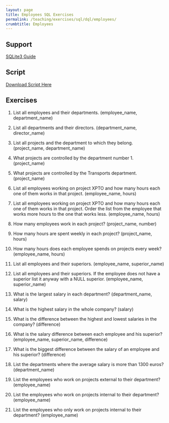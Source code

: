 ```yaml
---
layout: page
title: Employees SQL Exercises
permalink: /teaching/exercises/sql/dql/employees/
crumbtitle: Employees
---
```


## Support
[SQLite3 Guide](/teaching/exercises/sql/teaching/howto/sqlite//)


## Script

[Download Script Here](/teaching/exercises/sql/dql/scripts/employees.sql)

## Exercises

1. List all employees and their departments. (employee_name, department_name)

2. List all departments and their directors. (department_name, director_name)

3. List all projects and the department to which they belong. (project_name, department_name)

4. What projects are controlled by the department number 1. (project_name)

5. What projects are controlled by the Transports department. (project_name)

6. List all employees working on project XPTO and how many hours each one of them works in that project. (employee_name, hours)

7. List all employees working on project XPTO and how many hours each one of them works in that project. Order the list from the employee that works more hours to the one that works less. (employee_name, hours)

8. How many employees work in each project? (project_name, number)

9. How many hours are spent weekly in each project? (project_name, hours)

10. How many hours does each employee spends on projects every week? (employee_name, hours)

11. List all employees and their superiors. (employee_name, superior_name)

12. List all employees and their superiors. If the employee does not have a superior list it anyway with a NULL superior. (employee_name, superior_name)

13. What is the largest salary in each department? (department_name, salary)

14. What is the highest salary in the whole company? (salary)

15. What is the difference between the highest and lowest salaries in the company? (difference)

16. What is the salary difference between each employee and his superior? (employee_name, superior_name, difference)

17. What is the biggest difference between the salary of an employee and his superior? (difference)

18. List the departments where the average salary is more than 1300 euros? (department_name)

19. List the employees who work on projects external to their department? (employee_name)

20. List the employees who work on projects internal to their department? (employee_name)

21. List the employees who only work on projects internal to their department? (employee_name)